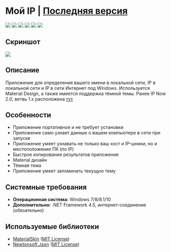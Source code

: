 # Мой IP | [Последняя версия](https://github.com/Zalexanninev15/MyIP/releases/latest)

[![](https://img.shields.io/badge/OS-Windows-informational?logo=windows)](https://github.com/Zalexanninev15/MyIP)
[![](https://img.shields.io/github/v/release/Zalexanninev15/MyIP)](https://github.com/Zalexanninev15/MyIP/releases/latest)
[![](https://img.shields.io/github/downloads/Zalexanninev15/MyIP/total.svg)](https://github.com/Zalexanninev15/MyIP/releases)
[![](https://img.shields.io/badge/license-MIT-blue.svg)](LICENSE)
[![](https://img.shields.io/badge/donate-QIWI-FF8C00.svg)](https://qiwi.com/n/ZALEXANNINEV15)
[![](https://img.shields.io/badge/donate-YooMoney-8B3FFD.svg)](https://yoomoney.ru/to/410015106319420)

## Скриншот
![](https://github.com/Zalexanninev15/MyIP/blob/master/Screenshot.png?raw=true)

## Описание
Приложение для определения вашего имени в локальной сети, IP в локальной сети и IP в сети Интернет под Windows. Используется Material Design, а также имеется поддержка тёмной темы. Ранее IP Now 2.0, ветвь 1.x расположена [тут](https://github.com/Zalexanninev15/IP-Now)

## Особенности
* Приложение портативное и не требует установки
* Приложение само узнает данные о вашем компьютере в сети при запуске
* Приложение умеет узнавать не только ваш хост и IP-шники, но и местоположение ПК (по IP)
* Быстрое копирование результатов приложения
* Material дизайн
* Тёмная тема
* Приложение умеет запоминать текущую тему

## Системные требования
* **Операционная система:** Windows 7/8/8.1/10
* **Дополнительно:** .NET Framework 4.5, интернет-соединение (обязательно)

## Используемые библиотеки 
* [MaterialSkin](https://github.com/IgnaceMaes/MaterialSkin) ([MIT License](https://github.com/IgnaceMaes/MaterialSkin/blob/master/LICENSE))
* [Newtonsoft.Json](https://github.com/JamesNK/Newtonsoft.Json) ([MIT License](https://github.com/JamesNK/Newtonsoft.Json/blob/master/LICENSE.md))
